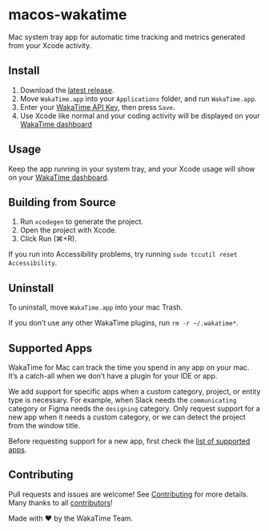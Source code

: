 # macos-wakatime

Mac system tray app for automatic time tracking and metrics generated from your Xcode activity.

## Install

1. Download the [latest release](https://github.com/wakatime/macos-wakatime/releases/latest/download/macos-wakatime.zip).
2. Move `WakaTime.app` into your `Applications` folder, and run `WakaTime.app`.
3. Enter your [WakaTime API Key][api key], then press `Save`.
4. Use Xcode like normal and your coding activity will be displayed on your [WakaTime dashboard][dashboard]

## Usage

Keep the app running in your system tray, and your Xcode usage will show on your [WakaTime dashboard][dashboard].

## Building from Source

1. Run `xcodegen` to generate the project.
2. Open the project with Xcode.
3. Click Run (⌘+R).

If you run into Accessibility problems, try running `sudo tccutil reset Accessibility`.

## Uninstall

To uninstall, move `WakaTime.app` into your mac Trash.

If you don’t use any other WakaTime plugins, run `rm -r ~/.wakatime*`.

## Supported Apps

WakaTime for Mac can track the time you spend in any app on your mac. It’s a catch-all when we don’t have a plugin for your IDE or app.

We add support for specific apps when a custom category, project, or entity type is necessary.
For example, when Slack needs the `communicating` category or Figma needs the `designing` category.
Only request support for a new app when it needs a custom category, or we can detect the project from the window title.

Before requesting support for a new app, first check the [list of supported apps][supported apps].

## Contributing

Pull requests and issues are welcome!
See [Contributing][contributing] for more details.
Many thanks to all [contributors][authors]!

Made with :heart: by the WakaTime Team.

[api key]: https://wakatime.com/api-key
[dashboard]: https://wakatime.com/
[contributing]: CONTRIBUTING.md
[authors]: AUTHORS
[supported apps]: https://github.com/wakatime/macos-wakatime/blob/main/WakaTime/Watchers/MonitoredApp.swift#L3
